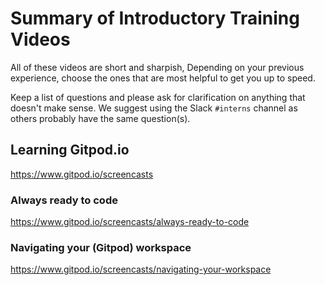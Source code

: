 # Summary of Introductory Training Videos

All of these videos are short and sharpish, Depending on your previous experience, choose the ones that are most helpful to get you up to speed.

Keep a list of questions and please ask for clarification on anything that doesn't make sense. We suggest using the Slack `#interns` channel as others
probably have the same question(s).

## Learning Gitpod.io

https://www.gitpod.io/screencasts

### Always ready to code

https://www.gitpod.io/screencasts/always-ready-to-code

### Navigating your (Gitpod) workspace

https://www.gitpod.io/screencasts/navigating-your-workspace

